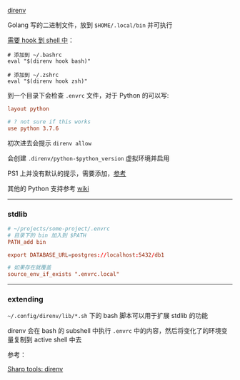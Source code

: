 [direnv](https://github.com/direnv/direnv)

Golang 写的二进制文件，放到 `$HOME/.local/bin` 并可执行

[需要 hook 到 shell 中](https://github.com/direnv/direnv/blob/master/docs/hook.md)：

```shell
# 添加到 ~/.bashrc
eval "$(direnv hook bash)"

# 添加到 ~/.zshrc
eval "$(direnv hook zsh)"
```

到一个目录下会检查 `.envrc` 文件，对于 Python 的可以写:

```toml
layout python

# ? not sure if this works
use python 3.7.6
```

初次进去会提示 `direnv allow`

会创建 `.direnv/python-$python_version` 虚拟环境并启用

PS1 上并没有默认的提示，需要添加，[参考](https://github.com/direnv/direnv/wiki/Python#restoring-the-ps1)

其他的 Python 支持参考 [wiki](https://github.com/direnv/direnv/wiki/Python)

------

### stdlib

```toml
# ~/projects/some-project/.envrc
# 目录下的 bin 加入到 $PATH
PATH_add bin
```

```toml
export DATABASE_URL=postgres://localhost:5432/db1

# 如果存在就覆盖
source_env_if_exists ".envrc.local"
```

------

### extending

`~/.config/direnv/lib/*.sh` 下的 bash 脚本可以用于扩展 stdlib 的功能

direnv 会在 bash 的 subshell 中执行 `.envrc` 中的内容，然后将变化了的环境变量复制到 active shell 中去





参考：

[Sharp tools: direnv](https://www.gertgoet.com/2020/10/28/direnv.html)